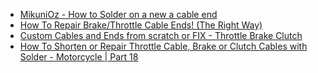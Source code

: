 - [MikuniOz - How to Solder on a new a cable end](https://youtu.be/gX4gyTipRsU)
- [How To Repair Brake/Throttle Cable Ends! (The Right Way)](https://youtu.be/LZYf92x-beQ)
- [Custom Cables and Ends from scratch or FIX - Throttle Brake Clutch](https://youtu.be/Oa5FpCL1a8M)
- [How To Shorten or Repair Throttle Cable, Brake or Clutch Cables with Solder - Motorcycle | Part 18](https://youtu.be/nIm-aMPRlI8)
